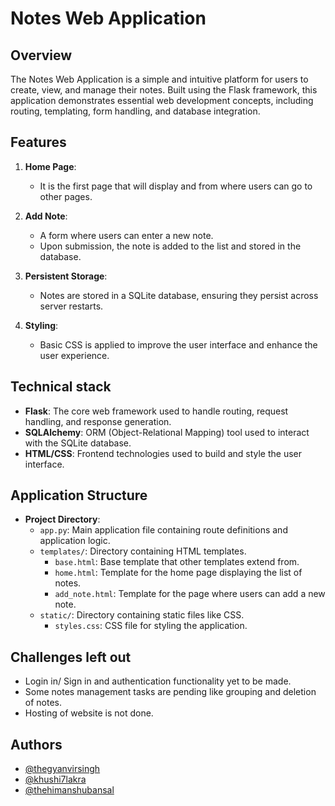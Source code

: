 
# Notes Web Application



## Overview
The Notes Web Application is a simple and intuitive platform for users to create, view, and manage their notes. Built using the Flask framework, this application demonstrates essential web development concepts, including routing, templating, form handling, and database integration.

## Features

1. **Home Page**:
   - It is the first page that will display and from where users can go to other pages.

2. **Add Note**:
   - A form where users can enter a new note.
   - Upon submission, the note is added to the list and stored in the database.

3. **Persistent Storage**:
   - Notes are stored in a SQLite database, ensuring they persist across server restarts.

4. **Styling**:
   - Basic CSS is applied to improve the user interface and enhance the user experience.

## Technical stack

- **Flask**: The core web framework used to handle routing, request handling, and response generation.
- **SQLAlchemy**: ORM (Object-Relational Mapping) tool used to interact with the SQLite database.
- **HTML/CSS**: Frontend technologies used to build and style the user interface.
## Application Structure


- **Project Directory**:
  - `app.py`: Main application file containing route definitions and application logic.
  - `templates/`: Directory containing HTML templates.
    - `base.html`: Base template that other templates extend from.
    - `home.html`: Template for the home page displaying the list of notes.
    - `add_note.html`: Template for the page where users can add a new note.
  - `static/`: Directory containing static files like CSS.
    - `styles.css`: CSS file for styling the application.

## Challenges left out

- Login in/ Sign in and authentication functionality yet to be made.
- Some notes management tasks are pending like grouping and deletion of notes.
- Hosting of website is not done.

## Authors

- [@thegyanvirsingh](https://www.github.com/thegyanvirsingh)
- [@khushi7lakra](https://github.com/khushi7lakra)
- [@thehimanshubansal](https://www.github.com/thehimanshubansal)
